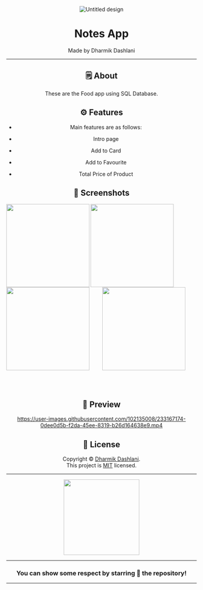 <div align="center">


![Untitled design](https://user-images.githubusercontent.com/102135008/233164766-b4c5be6e-3954-44cf-9639-d99a44ccd0bc.png)

# **Notes App**
Made by Dharmik Dashlani

---


## 🗒 About

These are the Food app using SQL Database.

## ⚙️ Features

- Main features are as follows:

 - Intro page
 - Add to Card
 - Add to Favourite
 - Total Price of Product
    
## 📲 Screenshots

<img align="left" src="https://user-images.githubusercontent.com/102135008/233165644-ea98d70d-5923-46ee-a694-162607921d4e.jpg" width="220px">
<img align="left" src="https://user-images.githubusercontent.com/102135008/233165642-80c1dd2a-bee2-441b-8c31-3416c74dff9a.jpg" width="220px">
<img align="left" src="https://user-images.githubusercontent.com/102135008/233165636-fc899223-5bf9-4543-8796-e484fba32014.jpg" width="220px">
<img src="https://user-images.githubusercontent.com/102135008/233165630-bc0a16ca-816f-4318-941a-8d9e52dec366.jpg" width="220px">


<br><br>

## 📲 Preview



https://user-images.githubusercontent.com/102135008/233167174-0dee0d5b-f2da-45ee-8319-b26d164638e9.mp4


## 📝 License

Copyright © [Dharmik Dashlani](https://github.com/dharmikdashlani). <br>
This project is [MIT](License.md) licensed.

---
<div align="center">

<img src="https://user-images.githubusercontent.com/102135008/233168138-de027c80-0488-4780-b43c-1715efe5e339.png" width="200px" height="200px">
  
---
### You can show some respect by starring 🌟 the repository!
---

</div>
